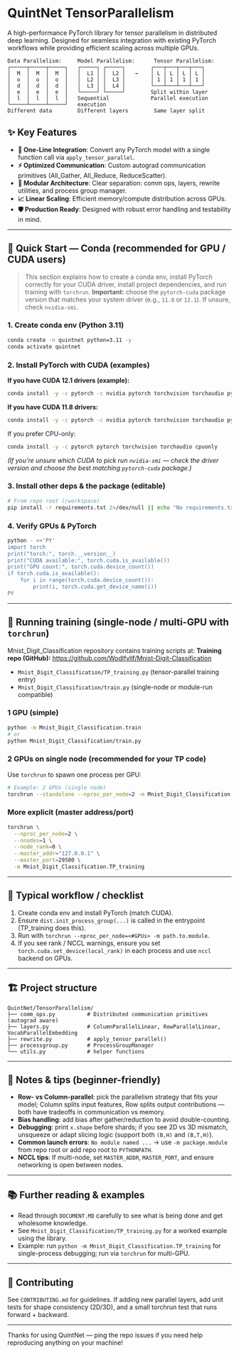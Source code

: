 # QuintNet TensorParallelism

A high-performance PyTorch library for tensor parallelism in distributed deep learning. Designed for seamless integration with existing PyTorch workflows while providing efficient scaling across multiple GPUs.

```
Data Parallelism:     Model Parallelism:      Tensor Parallelism:
┌─────┬─────┬─────┐   ┌─────┐ ┌─────┐        ┌───┬───┬───┬───┐
│  M  │  M  │  M  │   │  L1 │ │  L2 │   →    │ L │ L │ L │ L │
│  o  │  o  │  o  │   │  L2 │ │  L3 │        │ 1 │ 1 │ 1 │ 1 │
│  d  │  d  │  d  │   │  L3 │ │  L4 │        └───┴───┴───┴───┘
│  e  │  e  │  e  │   └─────┘ └─────┘        Split within layer
│  l  │  l  │  l  │   Sequential             Parallel execution
└─────┴─────┴─────┘   execution
Different data        Different layers        Same layer split
```

## ✨ Key Features

* **🚀 One-Line Integration**: Convert any PyTorch model with a single function call via `apply_tensor_parallel`.
* **⚡ Optimized Communication**: Custom autograd communication primitives (All\_Gather, All\_Reduce, ReduceScatter).
* **🔧 Modular Architecture**: Clear separation: comm ops, layers, rewrite utilities, and process group manager.
* **📈 Linear Scaling**: Efficient memory/compute distribution across GPUs.
* **🛡️ Production Ready**: Designed with robust error handling and testability in mind.

---

## 🚀 Quick Start — Conda (recommended for GPU / CUDA users)

> This section explains how to create a conda env, install PyTorch correctly for your CUDA driver, install project dependencies, and run training with `torchrun`.
> **Important:** choose the `pytorch-cuda` package version that matches your system driver (e.g., `11.8` or `12.1`). If unsure, check `nvidia-smi`.

### 1. Create conda env (Python 3.11)

```bash
conda create -n quintnet python=3.11 -y
conda activate quintnet
```

### 2. Install PyTorch with CUDA (examples)

**If you have CUDA 12.1 drivers (example):**

```bash
conda install -y -c pytorch -c nvidia pytorch torchvision torchaudio pytorch-cuda=12.1
```

**If you have CUDA 11.8 drivers:**

```bash
conda install -y -c pytorch -c nvidia pytorch torchvision torchaudio pytorch-cuda=11.8
```

If you prefer CPU-only:

```bash
conda install -y -c pytorch pytorch torchvision torchaudio cpuonly
```

*(If you’re unsure which CUDA to pick run `nvidia-smi` — check the driver version and choose the best matching `pytorch-cuda` package.)*

### 3. Install other deps & the package (editable)

```bash
# From repo root (/workspace)
pip install -r requirements.txt 2>/dev/null || echo "No requirements.txt found — skipping"
```

### 4. Verify GPUs & PyTorch

```bash
python - <<'PY'
import torch
print("torch:", torch.__version__)
print("CUDA available:", torch.cuda.is_available())
print("GPU count:", torch.cuda.device_count())
if torch.cuda.is_available():
    for i in range(torch.cuda.device_count()):
        print(i, torch.cuda.get_device_name(i))
PY
```

---

## 🏁 Running training (single-node / multi-GPU with `torchrun`)

Mnist_Digit_Classification repository contains training scripts at:
**Training repo (GitHub):** https://github.com/Wodlfvllf/Mnist-Digit-Classification

* `Mnist_Digit_Classification/TP_training.py` (tensor-parallel training entry)
* `Mnist_Digit_Classification/train.py` (single-node or module-run compatible)

### 1 GPU (simple)

```bash
python -m Mnist_Digit_Classification.train
# or
python Mnist_Digit_Classification/train.py
```

### 2 GPUs on single node (recommended for your TP code)

Use `torchrun` to spawn one process per GPU:

```bash
# Example: 2 GPUs (single node)
torchrun --standalone --nproc_per_node=2 -m Mnist_Digit_Classification.TP_training
```

### More explicit (master address/port)

```bash
torchrun \
  --nproc_per_node=2 \
  --nnodes=1 \
  --node_rank=0 \
  --master_addr="127.0.0.1" \
  --master_port=29500 \
  -m Mnist_Digit_Classification.TP_training
```

---

## 🧩 Typical workflow / checklist

1. Create conda env and install PyTorch (match CUDA).
2. Ensure `dist.init_process_group(...)` is called in the entrypoint (TP\_training does this).
3. Run with `torchrun --nproc_per_node=<#GPUs> -m path.to.module`.
4. If you see rank / NCCL warnings, ensure you set `torch.cuda.set_device(local_rank)` in each process and use `nccl` backend on GPUs.

---

## 🏗️ Project structure

```
QuintNet/TensorParallelism/
├── comm_ops.py          # Distributed communication primitives (autograd aware)
├── layers.py            # ColumnParallelLinear, RowParallelLinear, VocabParallelEmbedding
├── rewrite.py           # apply_tensor_parallel()
├── processgroup.py      # ProcessGroupManager
└── utils.py             # helper functions
```

---

## 📝 Notes & tips (beginner-friendly)

* **Row- vs Column-parallel**: pick the parallelism strategy that fits your model; Column splits input features, Row splits output contributions — both have tradeoffs in communication vs memory.
* **Bias handling**: add bias after gather/reduction to avoid double-counting.
* **Debugging**: print `x.shape` before shards; if you see 2D vs 3D mismatch, unsqueeze or adapt slicing logic (support both `(B,H)` and `(B,T,H)`).
* **Common launch errors**: `No module named ...` → use `-m package.module` from repo root or add repo root to `PYTHONPATH`.
* **NCCL tips**: If multi-node, set `MASTER_ADDR`, `MASTER_PORT`, and ensure networking is open between nodes.

---

## 📚 Further reading & examples
* Read through `DOCUMENT.MD` carefully to see what is being done and get wholesome knowledge.
* See `Mnist_Digit_Classification/TP_training.py` for a worked example using the library.
* Example: run `python -m Mnist_Digit_Classification.TP_training` for single-process debugging; run via `torchrun` for multi-GPU.

---

## 🤝 Contributing

See `CONTRIBUTING.md` for guidelines. If adding new parallel layers, add unit tests for shape consistency (2D/3D), and a small torchrun test that runs forward + backward.

---

Thanks for using QuintNet — ping the repo issues if you need help reproducing anything on your machine!
